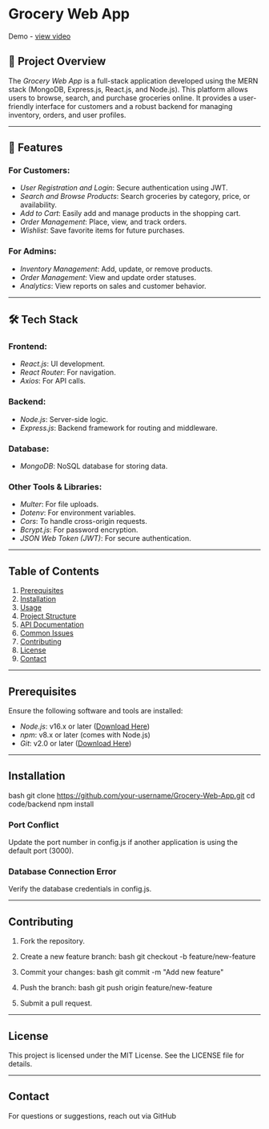 # Grocery Web App

Demo - <a href="https://drive.google.com/file/d/1trTAWYo2SOI_M3Y18poepQzKGGTtlpFs/view?usp=drivesdk">view video</a>

## 📖 Project Overview  
The *Grocery Web App* is a full-stack application developed using the MERN stack (MongoDB, Express.js, React.js, and Node.js). This platform allows users to browse, search, and purchase groceries online. It provides a user-friendly interface for customers and a robust backend for managing inventory, orders, and user profiles.  

---

## 🚀 Features  

### For Customers:  
- *User Registration and Login*: Secure authentication using JWT.  
- *Search and Browse Products*: Search groceries by category, price, or availability.  
- *Add to Cart*: Easily add and manage products in the shopping cart.  
- *Order Management*: Place, view, and track orders.  
- *Wishlist*: Save favorite items for future purchases.  

### For Admins:  
- *Inventory Management*: Add, update, or remove products.  
- *Order Management*: View and update order statuses.  
- *Analytics*: View reports on sales and customer behavior.  

---

## 🛠 Tech Stack  

### Frontend:  
- *React.js*: UI development.  
- *React Router*: For navigation.  
- *Axios*: For API calls.  

### Backend:  
- *Node.js*: Server-side logic.  
- *Express.js*: Backend framework for routing and middleware.  

### Database:  
- *MongoDB*: NoSQL database for storing data.  

### Other Tools & Libraries:  
- *Multer*: For file uploads.  
- *Dotenv*: For environment variables.  
- *Cors*: To handle cross-origin requests.  
- *Bcrypt.js*: For password encryption.  
- *JSON Web Token (JWT)*: For secure authentication.  

---

## Table of Contents

1. [Prerequisites](#prerequisites)
2. [Installation](#installation)
3. [Usage](#usage)
4. [Project Structure](#project-structure)
5. [API Documentation](#api-documentation)
6. [Common Issues](#common-issues)
7. [Contributing](#contributing)
8. [License](#license)
9. [Contact](#contact)

---

## Prerequisites

Ensure the following software and tools are installed:

- *Node.js*: v16.x or later ([Download Here](https://nodejs.org/))
- *npm*: v8.x or later (comes with Node.js)
- *Git*: v2.0 or later ([Download Here](https://git-scm.com/))

---

## Installation

bash
git clone https://github.com/your-username/Grocery-Web-App.git
cd code/backend
npm install

### Port Conflict
Update the port number in config.js if another application is using the default port (3000).

### Database Connection Error
Verify the database credentials in config.js.

---

## Contributing

1. Fork the repository.
2. Create a new feature branch:
   bash
   git checkout -b feature/new-feature
   
3. Commit your changes:
   bash
   git commit -m "Add new feature"
   
4. Push the branch:
   bash
   git push origin feature/new-feature
   
5. Submit a pull request.

---

## License

This project is licensed under the MIT License. See the LICENSE file for details.

---

## Contact

For questions or suggestions, reach out via GitHub
